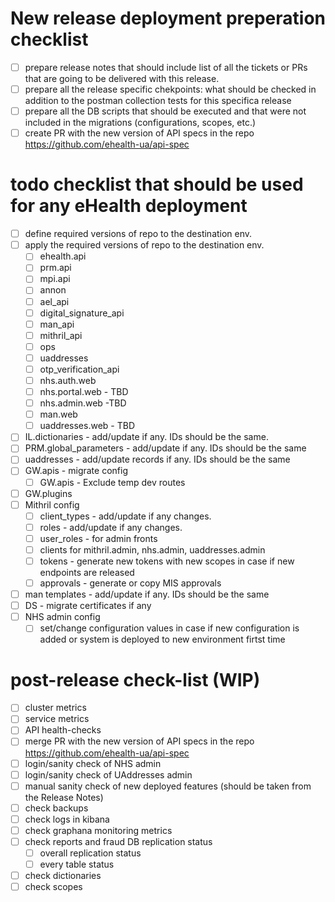 # New release deployment preperation checklist
- [ ] prepare release notes that should include list of all the tickets or PRs that are going to be delivered with this release.
- [ ] prepare all the release specific chekpoints: what should be checked in addition to the postman collection tests for this specifica release
- [ ] prepare all the DB scripts that should be executed and that were not included in the migrations (configurations, scopes, etc.)
- [ ] create PR with the new version of API specs in the repo https://github.com/ehealth-ua/api-spec

# todo checklist that should be used for any eHealth deployment

- [ ] define required versions of repo to the destination env.
- [ ] apply the required versions of repo to the destination env.
  - [ ] ehealth.api
  - [ ] prm.api
  - [ ] mpi.api
  - [ ] annon
  - [ ] ael_api
  - [ ] digital_signature_api
  - [ ] man_api
  - [ ] mithril_api
  - [ ] ops
  - [ ] uaddresses
  - [ ] otp_verification_api
  - [ ] nhs.auth.web
  - [ ] nhs.portal.web - TBD
  - [ ] nhs.admin.web -TBD
  - [ ] man.web
  - [ ] uaddresses.web - TBD
- [ ] IL.dictionaries - add/update if any. IDs should be the same.
- [ ] PRM.global_parameters - add/update if any. IDs should be the same
- [ ] uaddresses - add/update records if any. IDs should be the same
- [ ] GW.apis - migrate config
  - [ ] GW.apis - Exclude temp dev routes
- [ ] GW.plugins
- [ ] Mithril config
  - [ ] client_types - add/update if any changes.
  - [ ] roles - add/update if any changes.
  - [ ] user_roles - for admin fronts
  - [ ] clients for mithril.admin, nhs.admin, uaddresses.admin
  - [ ] tokens - generate new tokens with new scopes in case if new endpoints are released
  - [ ] approvals - generate or copy MIS approvals
- [ ] man templates - add/update if any. IDs should be the same
- [ ] DS - migrate certificates if any
- [ ] NHS admin config
  - [ ] set/change configuration values in case if new configuration is added or system is deployed to new environment firtst time

# post-release check-list (WIP)
- [ ] cluster metrics
- [ ] service metrics
- [ ] API health-checks
- [ ] merge PR with the new version of API specs in the repo https://github.com/ehealth-ua/api-spec
- [ ] login/sanity check of NHS admin
- [ ] login/sanity check of UAddresses admin
- [ ] manual sanity check of new deployed features (should be taken from the Release Notes)
- [ ] check backups
- [ ] check logs in kibana
- [ ] check graphana monitoring metrics
- [ ] check reports and fraud DB replication status
  - [ ] overall replication status
  - [ ] every table status
- [ ] check dictionaries
- [ ] check scopes
